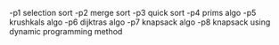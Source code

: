 -p1 selection sort
-p2 merge sort
-p3 quick sort
-p4 prims algo
-p5 krushkals algo
-p6 dijktras algo
-p7 knapsack algo
-p8 knapsack using dynamic programming method
